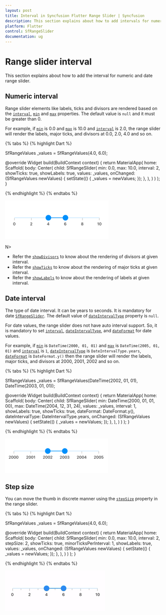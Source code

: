 ```yaml
---
layout: post
title: Interval in Syncfusion Flutter Range Slider | Syncfusion
description: This section explains about how to add intervals for numeric and date range slider in Flutter application.
platform: Flutter
control: SfRangeSlider
documentation: ug
---
```


# Range slider interval
This section explains about how to add the interval for numeric and date range slider.

## Numeric interval

Range slider elements like labels, ticks and divisors are rendered based on the [`interval`](https://pub.dev/documentation/syncfusion_flutter_sliders/latest/sliders/SfRangeSlider/interval.html), [`min`](https://pub.dev/documentation/syncfusion_flutter_sliders/latest/sliders/SfRangeSlider/min.html) and [`max`](https://pub.dev/documentation/syncfusion_flutter_sliders/latest/sliders/SfRangeSlider/max.html) properties. The default value is `null` and it must be greater than 0.

For example, if [`min`](https://pub.dev/documentation/syncfusion_flutter_sliders/latest/sliders/SfRangeSlider/min.html) is 0.0 and [`max`](https://pub.dev/documentation/syncfusion_flutter_sliders/latest/sliders/SfRangeSlider/max.html) is 10.0 and [`interval`](https://pub.dev/documentation/syncfusion_flutter_sliders/latest/sliders/SfRangeSlider/interval.html) is 2.0, the range slider will render the labels, major ticks, and divisors at 0.0, 2.0, 4.0 and so on.

{% tabs %}
{% highlight Dart %}

SfRangeValues _values = SfRangeValues(4.0, 6.0);

@override
Widget build(BuildContext context) {
  return MaterialApp(
      home: Scaffold(
          body: Center(
              child: SfRangeSlider(
                    min: 0.0,
                    max: 10.0,
                    interval: 2,
                    showTicks: true,
                    showLabels: true,
                    values: _values,
                    onChanged: (SfRangeValues newValues) {
                        setState(() {
                            _values = newValues;
                        });
                   },
               ),
          )
      )
  );
}

{% endhighlight %}
{% endtabs %}

![Numeric interval support](images/interval/numeric-interval.png)

N>
* Refer the [`showDivisors`](https://pub.dev/documentation/syncfusion_flutter_sliders/latest/sliders/SfRangeSlider/showDivisors.html) to know about the rendering of divisors at given interval.
* Refer the [`showTicks`](https://pub.dev/documentation/syncfusion_flutter_sliders/latest/sliders/SfRangeSlider/showTicks.html) to know about the rendering of major ticks at given interval.
* Refer the [`showLabels`](https://pub.dev/documentation/syncfusion_flutter_sliders/latest/sliders/SfRangeSlider/showLabels.html) to know about the rendering of labels at given interval.

## Date interval

The type of date interval. It can be years to seconds. It is mandatory for date [`SfRangeSlider`](https://pub.dev/documentation/syncfusion_flutter_sliders/latest/sliders/SfRangeSlider-class.html). The default value of [`dateIntervalType`](https://pub.dev/documentation/syncfusion_flutter_sliders/latest/sliders/SfRangeSlider/dateIntervalType.html) property is `null`.

For date values, the range slider does not have auto interval support. So, it is mandatory to set [`interval`](https://pub.dev/documentation/syncfusion_flutter_sliders/latest/sliders/SfRangeSlider/interval.html), [`dateIntervalType`](https://pub.dev/documentation/syncfusion_flutter_sliders/latest/sliders/SfRangeSlider/dateIntervalType.html), and [`dateFormat`](https://pub.dev/documentation/syncfusion_flutter_sliders/latest/sliders/SfRangeSlider/dateFormat.html) for date values.

For example, if [`min`](https://pub.dev/documentation/syncfusion_flutter_sliders/latest/sliders/SfRangeSlider/min.html) is `DateTime(2000, 01, 01)` and [`max`](https://pub.dev/documentation/syncfusion_flutter_sliders/latest/sliders/SfRangeSlider/max.html) is `DateTime(2005, 01, 01)` and [`interval`](https://pub.dev/documentation/syncfusion_flutter_sliders/latest/sliders/SfRangeSlider/interval.html) is `1`, [`dateIntervalType`](https://pub.dev/documentation/syncfusion_flutter_sliders/latest/sliders/SfRangeSlider/dateIntervalType.html) is `DateIntervalType.years`, [`dateFormat`](https://pub.dev/documentation/syncfusion_flutter_sliders/latest/sliders/SfRangeSlider/dateFormat.html) is `DateFormat.y()` then the range slider will render the labels, major ticks, and divisors at 2000, 2001, 2002 and so on.

{% tabs %}
{% highlight Dart %}

SfRangeValues _values = SfRangeValues(DateTime(2002, 01, 01), DateTime(2003, 01, 01));

@override
Widget build(BuildContext context) {
  return MaterialApp(
      home: Scaffold(
          body: Center(
              child:  SfRangeSlider(
                    min: DateTime(2000, 01, 01, 00),
                    max: DateTime(2004, 12, 31, 24),
                    values: _values,
                    interval: 1,
                    showLabels: true,
                    showTicks: true,
                    dateFormat: DateFormat.y(),
                    dateIntervalType: DateIntervalType.years,
                    onChanged: (SfRangeValues newValues) {
                        setState(() {
                            _values = newValues;
                        });
                   },
              ),
          )
      )
  );
}

{% endhighlight %}
{% endtabs %}

![Date interval type support](images/interval/date-interval-type.png)

## Step size

You can move the thumb in discrete manner using the [`stepSize`](https://pub.dev/documentation/syncfusion_flutter_sliders/latest/sliders/SfRangeSlider/stepSize.html) property in the range slider.

{% tabs %}
{% highlight Dart %}

SfRangeValues _values = SfRangeValues(4.0, 6.0);

@override
Widget build(BuildContext context) {
  return MaterialApp(
      home: Scaffold(
          body: Center(
              child: SfRangeSlider(
                  min: 0.0,
                  max: 10.0,
                  interval: 2,
                  stepSize: 2,
                  showTicks: true,
                  minorTicksPerInterval: 1,
                  showLabels: true,
                  values: _values,
                  onChanged: (SfRangeValues newValues) {
                      setState(() {
                          _values = newValues;
                      });
                  },
              ),
          )
      )
  );
}

{% endhighlight %}
{% endtabs %}

![Step size support](images/interval/step-size-support.gif)
